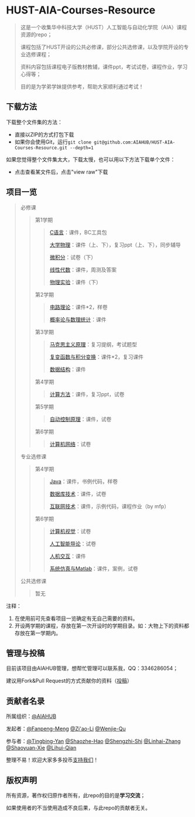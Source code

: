 # HUST-AIA-Courses-Resource
> 这是一个收集华中科技大学（HUST）人工智能与自动化学院（AIA）课程资源的repo；
>
> 课程包括了HUST开设的公共必修课，部分公共选修课，以及学院开设的专业选修课程；
>
> 资料内容包括课程电子版教材教辅，课件ppt，考试试卷，课程作业，学习心得等；
>
> 目的是为学弟学妹提供参考，帮助大家顺利通过考试！

## 下载方法

下载整个文件集的方法：

- 直接以ZIP的方式打包下载
- 如果你会使用Git，运行`git clone git@github.com:AIAHUB/HUST-AIA-Courses-Resource.git --depth=1`

如果您觉得整个文件集太大，下载太慢，也可以用以下方法下载单个文件：

- 点击查看某文件后，点击"view raw"下载

## 项目一览

> 必修课
>
> > 第1学期
> >
> > > [C语言](https://github.com/AIAHUB/HUST-AIA-Courses-Resource/tree/main/%E5%BF%85%E4%BF%AE%E8%AF%BE/%E7%AC%AC1%E5%AD%A6%E6%9C%9F/C%E8%AF%AD%E8%A8%80)：课件，BC工具包
> > >
> > > [大学物理](https://github.com/AIAHUB/HUST-AIA-Courses-Resource/tree/main/%E5%BF%85%E4%BF%AE%E8%AF%BE/%E7%AC%AC1%E5%AD%A6%E6%9C%9F/%E5%A4%A7%E5%AD%A6%E7%89%A9%E7%90%86)：课件（上、下），复习ppt（上、下），同步辅导
> > >
> > > [微积分](https://github.com/AIAHUB/HUST-AIA-Courses-Resource/tree/main/%E5%BF%85%E4%BF%AE%E8%AF%BE/%E7%AC%AC1%E5%AD%A6%E6%9C%9F/%E5%BE%AE%E7%A7%AF%E5%88%86)：试卷（下）
> > >
> > > [线性代数](https://github.com/AIAHUB/HUST-AIA-Courses-Resource/tree/main/%E5%BF%85%E4%BF%AE%E8%AF%BE/%E7%AC%AC1%E5%AD%A6%E6%9C%9F/%E7%BA%BF%E6%80%A7%E4%BB%A3%E6%95%B0)：课件，周测及答案
> > >
> > > [物理实验](https://github.com/AIAHUB/HUST-AIA-Courses-Resource/tree/main/%E5%BF%85%E4%BF%AE%E8%AF%BE/%E7%AC%AC1%E5%AD%A6%E6%9C%9F/%E7%89%A9%E7%90%86%E5%AE%9E%E9%AA%8C/)：课件（下）
> >
> > 第2学期
> >
> > > [电路理论](https://github.com/AIAHUB/HUST-AIA-Courses-Resource/tree/main/%E5%BF%85%E4%BF%AE%E8%AF%BE/%E7%AC%AC2%E5%AD%A6%E6%9C%9F/%E7%94%B5%E8%B7%AF%E7%90%86%E8%AE%BA)：课件*2，样卷
> > >
> > > [概率论与数理统计](https://github.com/AIAHUB/HUST-AIA-Courses-Resource/tree/main/%E5%BF%85%E4%BF%AE%E8%AF%BE/%E7%AC%AC2%E5%AD%A6%E6%9C%9F/%E6%A6%82%E7%8E%87%E8%AE%BA%E4%B8%8E%E6%95%B0%E7%90%86%E7%BB%9F%E8%AE%A1)：课件
> >
> > 第3学期
> >
> > > [马克思主义原理](https://github.com/AIAHUB/HUST-AIA-Courses-Resource/tree/main/%E5%BF%85%E4%BF%AE%E8%AF%BE/%E7%AC%AC3%E5%AD%A6%E6%9C%9F/%E9%A9%AC%E5%85%8B%E6%80%9D%E4%B8%BB%E4%B9%89%E5%8E%9F%E7%90%86)：复习提纲，考试题型
> > >
> > > [复变函数与积分变换](https://github.com/AIAHUB/HUST-AIA-Courses-Resource/tree/main/%E5%BF%85%E4%BF%AE%E8%AF%BE/%E7%AC%AC3%E5%AD%A6%E6%9C%9F/%E5%A4%8D%E5%8F%98%E5%87%BD%E6%95%B0%E4%B8%8E%E7%A7%AF%E5%88%86%E5%8F%98%E6%8D%A2)：课件*2，复习课件
> > >
> > > [数据结构](https://github.com/AIAHUB/HUST-AIA-Courses-Resource/tree/main/%E5%BF%85%E4%BF%AE%E8%AF%BE/%E7%AC%AC3%E5%AD%A6%E6%9C%9F/%E6%95%B0%E6%8D%AE%E7%BB%93%E6%9E%84)：课件
> >
> > 第4学期
> >
> > > [计算方法](https://github.com/AIAHUB/HUST-AIA-Courses-Resource/tree/main/%E5%BF%85%E4%BF%AE%E8%AF%BE/%E7%AC%AC4%E5%AD%A6%E6%9C%9F/%E8%AE%A1%E7%AE%97%E6%96%B9%E6%B3%95)：课件，复习ppt，试卷
> >
> > 第5学期
> >
> > > [自动控制原理](https://github.com/AIAHUB/HUST-AIA-Courses-Resource/tree/main/%E5%BF%85%E4%BF%AE%E8%AF%BE/%E7%AC%AC5%E5%AD%A6%E6%9C%9F/%E8%87%AA%E5%8A%A8%E6%8E%A7%E5%88%B6%E5%8E%9F%E7%90%86)：课件，试卷
> >
> > 第6学期
> >
> > > [计算机网络](https://github.com/AIAHUB/HUST-AIA-Courses-Resource/tree/main/%E5%BF%85%E4%BF%AE%E8%AF%BE/%E7%AC%AC6%E5%AD%A6%E6%9C%9F/%E8%AE%A1%E7%AE%97%E6%9C%BA%E7%BD%91%E7%BB%9C)：试卷
>
> 专业选修课
>
> > 第4学期
> >
> > > [Java](https://github.com/AIAHUB/HUST-AIA-Courses-Resource/tree/main/%E4%B8%93%E4%B8%9A%E9%80%89%E4%BF%AE%E8%AF%BE/%E7%AC%AC4%E5%AD%A6%E6%9C%9F/java)：课件，书例代码，样卷
> > >
> > > [数据库技术](https://github.com/AIAHUB/HUST-AIA-Courses-Resource/tree/main/%E4%B8%93%E4%B8%9A%E9%80%89%E4%BF%AE%E8%AF%BE/%E7%AC%AC4%E5%AD%A6%E6%9C%9F/%E6%95%B0%E6%8D%AE%E5%BA%93%E6%8A%80%E6%9C%AF)：课件，试卷
> > > 
> > > [互联网技术](https://github.com/AIAHUB/HUST-AIA-Courses-Resource/tree/main/%E4%B8%93%E4%B8%9A%E9%80%89%E4%BF%AE%E8%AF%BE/%E7%AC%AC4%E5%AD%A6%E6%9C%9F/%E4%BA%92%E8%81%94%E7%BD%91%E6%8A%80%E6%9C%AF)：课件，示例代码，课程作业（by mfp）
> >
> > 第6学期
> >
> > > [计算机视觉](https://github.com/AIAHUB/HUST-AIA-Courses-Resource/tree/main/%E4%B8%93%E4%B8%9A%E9%80%89%E4%BF%AE%E8%AF%BE/%E7%AC%AC6%E5%AD%A6%E6%9C%9F/%E8%AE%A1%E7%AE%97%E6%9C%BA%E8%A7%86%E8%A7%89)：试卷
> > >
> > > [人工智能导论](https://github.com/AIAHUB/HUST-AIA-Courses-Resource/tree/main/%E4%B8%93%E4%B8%9A%E9%80%89%E4%BF%AE%E8%AF%BE/%E7%AC%AC6%E5%AD%A6%E6%9C%9F/%E4%BA%BA%E5%B7%A5%E6%99%BA%E8%83%BD%E5%AF%BC%E8%AE%BA)：试卷
> > >
> > > [人机交互](https://github.com/AIAHUB/HUST-AIA-Courses-Resource/tree/main/%E4%B8%93%E4%B8%9A%E9%80%89%E4%BF%AE%E8%AF%BE/%E7%AC%AC6%E5%AD%A6%E6%9C%9F/%E4%BA%BA%E6%9C%BA%E4%BA%A4%E4%BA%92)：课件
> > >
> > > [系统仿真与Matlab](https://github.com/AIAHUB/HUST-AIA-Courses-Resource/tree/main/%E4%B8%93%E4%B8%9A%E9%80%89%E4%BF%AE%E8%AF%BE/%E7%AC%AC6%E5%AD%A6%E6%9C%9F/%E7%B3%BB%E7%BB%9F%E5%BB%BA%E6%A8%A1%E4%B8%8EMatlab)：课件，案例，试卷
>
> 公共选修课
>
> > 暂无

注释：

1. 在使用前可先查看项目一览确定有无自己需要的资料。
2. 开设两学期的课程，存放在第一次开设时的学期目录。如：大物上下的资料都存放在第一学期内。

## 管理与投稿

目前该项目由AIAHUB管理，想帮忙管理可以联系我，QQ：3346286054；

建议用Fork&Pull Request的方式贡献你的资料（[投稿](JoinUs.md)）

## 贡献者名录

所属组织：[@AIAHUB](https://github.com/AIAHUB)

发起者：[@Fanpeng-Meng](https://github.com/mfp0610)   [@Zi'ao-Li](https://github.com/Leeziao)   [@Wenjie-Qu](https://github.com/quwenjie)

参与者：[@Tingbing-Yan]()   [@Shaozhe-Hao](https://github.com/haoosz)   [@Shengzhi-Shi](https://github.com/Shis-zhi)   [@Linhai-Zhang]()   [@Shaoyuan-Xie](https://github.com/Daniel-xsy)   [@Lihui-Qian](https://github.com/qlhhahaha)

整理不易！欢迎大家多多投币[支持我们](./pic/donate.jpg)！


## 版权声明

所有资源，著作权归原作者所有，此repo的目的是**学习交流**；

如果使用者的不当使用造成不良后果，与此repo的贡献者无关。

